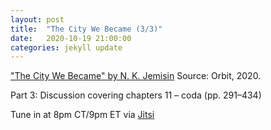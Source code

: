 ```yaml
---
layout: post
title:  "The City We Became (3/3)"
date:   2020-10-19 21:00:00
categories: jekyll update
---
```


["The City We Became" by N. K. Jemisin](https://bookshop.org/a/13448/9780316509848) Source: Orbit, 2020. 

Part 3: Discussion covering chapters 11 – coda (pp. 291–434)

Tune in at 8pm CT/9pm ET via [Jitsi](https://meet.jit.si/CivicTechBookClub)
